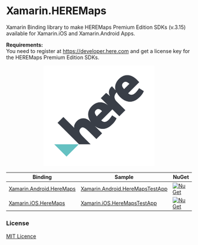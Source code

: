 # Xamarin.HEREMaps
Xamarin Binding library to make HEREMaps Premium Edition SDKs (v.3.15) available for Xamarin.iOS and Xamarin.Android Apps.

**Requirements:**<br>
You need to register at https://developer.here.com and get a license key for the HEREMaps Premium Edition SDKs.

<p align="center">
<img src="docs/icons/HERE_logo.png" width="300">
</p>

| Binding                                     | Sample                                            | NuGet                                     |
|---------------------------------------------|---------------------------------------------------|-------------------------------------------|
| [Xamarin.Android.HereMaps][binding-android] | [Xamarin.Android.HereMapsTestApp][android-sample] | [![NuGet](https://img.shields.io/nuget/v/Xamarin.Android.HereMaps.svg?label=NuGet)](https://www.nuget.org/packages/Xamarin.Android.HereMaps/) |
| [Xamarin.iOS.HereMaps][binding-ios]         | [Xamarin.iOS.HereMapsTestApp][ios-sample]         | [![NuGet](https://img.shields.io/nuget/v/Xamarin.iOS.HereMaps.svg?label=NuGet)](https://www.nuget.org/packages/Xamarin.iOS.HereMaps/)         |


[official-docs-sdk-android]: https://developer.here.com/documentation/android-premium/3.15/dev_guide/topics/user-guide.html
[official-docs-sdk-ios]: https://developer.here.com/documentation/ios-premium/3.15/dev_guide/topics/user-guide.html

[binding-android]: Xamarin.Android.HEREMaps/
[binding-ios]: Xamarin.iOS.HEREMaps/

[android-sample]: Xamarin.Android.HereMapsTestApp/
[ios-sample]: Xamarin.iOS.HereMapsTestApp/


### License
[MIT Licence](LICENSE) 
